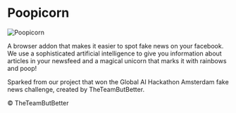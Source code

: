 # Poopicorn

![Poopicorn](http://poopicorn.press/img/poopicorn_logo_2.svg)

A browser addon that makes it easier to spot fake news on your facebook. We use a sophisticated artificial intelligence to give you information about articles in your newsfeed and a magical unicorn that marks it with rainbows and poop!

Sparked from our project that won the Global AI Hackathon Amsterdam fake news challenge, created by TheTeamButBetter.


&copy; TheTeamButBetter
